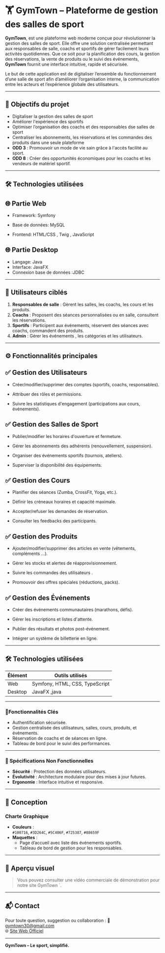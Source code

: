 # 🏋️ GymTown – Plateforme de gestion des salles de sport

 **GymTown**, est une plateforme web moderne conçue pour révolutionner la gestion des salles de sport. Elle offre une solution centralisée permettant aux responsables de salle, coachs et sportifs de gérer facilement leurs activités quotidiennes. Que ce soit pour la planification des cours, la gestion des réservations, la vente de produits ou le suivi des événements, **GymTown** fournit une interface intuitive, rapide et sécurisée.

Le but de cette application est de digitaliser l’ensemble du fonctionnement d’une salle de sport afin d’améliorer l’organisation interne, la communication entre les acteurs et l’expérience globale des utilisateurs.

---

## 🚀 Objectifs du projet

- Digitaliser la gestion des salles de sport
- Améliorer l'expérience des sportifs
- Optimiser l’organisation des coachs et des responsables dse salles de sport
- Centraliser les abonnements, les réservations et les commandes des produits dans une seule plateforme
- **ODD 3** : Promouvoir un mode de vie sain grâce à l'accès facilité au sport.
- **ODD 8** : Créer des opportunités économiques pour les coachs et les vendeurs de matériel sportif.
---
## 🛠️ Technologies utilisées
## 🌐 Partie Web 
- Framework: Symfony

- Base de données: MySQL

- Frontend: HTML/CSS , Twig , JavaScript

## 🌐  Partie Desktop
-  Langage: Java
-  Interface: JavaFX
-  Connexion base de données :JDBC

---

## 👥 Utilisateurs ciblés

1. **Responsables de salle** : Gèrent les salles, les coachs, les cours et les produits.
2. **Coachs** : Proposent des séances personnalisées ou en salle, consultent les réservations.
3. **Sportifs** : Participent aux événements, réservent des séances avec coachs, commandent des produits.
4. **Admin** : Gérer les événements , les catégories et les utilisateurs.
---

## ⚙️ Fonctionnalités principales

## ✅ Gestion des Utilisateurs 
-  Créer/modifier/supprimer des comptes (sportifs, coachs, responsables).

-  Attribuer des rôles et permissions.

-  Suivre les statistiques d'engagement (participations aux cours, événements).

## ✅ Gestion des Salles de Sport 
-  Publier/modifier les horaires d'ouverture et fermeture.

-  Gérer les abonnements des adhérents (renouvellement, suspension).

-  Organiser des événements sportifs (tournois, ateliers).

-  Superviser la disponibilité des équipements.

## ✅ Gestion des Cours 
-  Planifier des séances (Zumba, CrossFit, Yoga, etc.).

-  Définir les créneaux horaires et capacité maximale.

-  Accepter/refuser les demandes de réservation.

-  Consulter les feedbacks des participants.

## ✅ Gestion des Produits 
-  Ajouter/modifier/supprimer des articles en vente (vêtements, compléments ...).

-  Gérer les stocks et alertes de réapprovisionnement.

-  Suivre les commandes des utilisateurs .

-  Promouvoir des offres spéciales (réductions, packs).

## ✅ Gestion des Événements 
-  Créer des événements communautaires (marathons, défis).

-  Gérer les inscriptions et listes d'attente.

-  Publier des résultats et photos post-événement.

-  Intégrer un système de billetterie en ligne.





---

## 🛠️ Technologies utilisées

| Élément  | Outils utilisés                |
|----------|--------------------------------|
| Web      | Symfony, HTML, CSS, TypeScript |
|  Desktop | JavaFX     ,java               |

---

### 📖Fonctionnalités Clés
- Authentification sécurisée.
- Gestion centralisée des utilisateurs, salles, cours, produits, et événements.
- Réservation de coachs et de séances en ligne.
- Tableau de bord pour le suivi des performances.
---
### 🎯 Spécifications Non Fonctionnelles
- **Sécurité** : Protection des données utilisateurs.
- **Évolutivité** : Architecture modulaire pour des mises à jour futures.
- **Ergonomie** : Interface intuitive et responsive.

---

## 🎨 Conception
### **Charte Graphique**
- **Couleurs** :  
  `#100716`, `#3D264C`, `#5C406F`, `#725387`, `#88659F`
- **Maquettes** :
    - Page d’accueil avec liste des événements sportifs.
    - Tableau de bord de gestion pour les responsables.
---

## 📸 Aperçu visuel

> Vous pouvez consulter une vidéo commerciale de démonstration pour notre site GymTown `.

---

## 📬 Contact

Pour toute question, suggestion ou collaboration :
📧 gymtown30@gmail.com  
🌐 [Site Web Officiel](https://gymtown.com)

---

**GymTown – Le sport, simplifié.**
